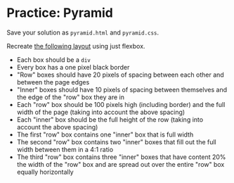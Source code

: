 # Practice: Pyramid
Save your solution as `pyramid.html` and `pyramid.css`.

Recreate [the following layout](pyramidsample.html) using just flexbox.

* Each box should be a `div`
* Every box has a one pixel black border
* "Row" boxes should have 20 pixels of spacing between each other and between the page edges
* "Inner" boxes should have 10 pixels of spacing between themselves and the edge of the "row" box they are in
* Each "row" box should be 100 pixels high (including border) and the full width of the page (taking into account the above spacing)
* Each "inner" box should be the full height of the row (taking into account the above spacing)
* The first "row" box contains one "inner" box that is full width
* The second "row" box contains two "inner" boxes that fill out the full width between them in a 4:1 ratio
* The third "row" box contains three "inner" boxes that have content 20% the width of the "row" box and are spread out over the entire "row" box equally horizontally
